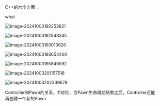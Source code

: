 C++的六个方面：

what

![image-20241003192253821](C:\Users\Administrator\AppData\Roaming\Typora\typora-user-images\image-20241003192253821.png)

 

![image-20241003192548345](C:\Users\Administrator\AppData\Roaming\Typora\typora-user-images\image-20241003192548345.png)

![image-20241003193013626](C:\Users\Administrator\AppData\Roaming\Typora\typora-user-images\image-20241003193013626.png)

![image-20241003193654400](C:\Users\Administrator\AppData\Roaming\Typora\typora-user-images\image-20241003193654400.png)

![image-20241003195846592](C:\Users\Administrator\AppData\Roaming\Typora\typora-user-images\image-20241003195846592.png)

![image-20241003201157518](C:\Users\Administrator\AppData\Roaming\Typora\typora-user-images\image-20241003201157518.png)

![image-20241003202239678](C:\Users\Administrator\AppData\Roaming\Typora\typora-user-images\image-20241003202239678.png)





Controller和Pawn的关系，11对应，当Pawn生命周期结束之后，Controller还能再创建一个新的Pawn

